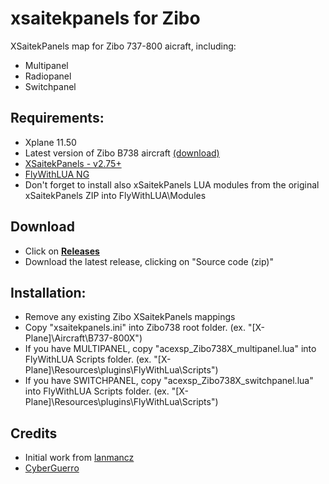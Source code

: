 # xsaitekpanels for Zibo
XSaitekPanels map for Zibo 737-800 aicraft, including:
- Multipanel
- Radiopanel
- Switchpanel

## Requirements:
- Xplane 11.50
- Latest version of Zibo B738 aircraft [(download)](https://drive.google.com/drive/folders/0B-tdl3VvPeOOYm12Wm80V04wdDQ)
- [XSaitekPanels - v2.75+](https://forums.x-plane.org/index.php?/files/file/14646-xsaitekpanels-linwinmac3264/)
- [FlyWithLUA NG](https://forums.x-plane.org/index.php?/files/file/38445-flywithlua-ng-next-generation-edition-for-x-plane-11-win-lin-mac/)
- Don't forget to install also xSaitekPanels LUA modules from the original xSaitekPanels ZIP into FlyWithLUA\Modules

## Download
- Click on **[Releases](https://github.com/daniol/xsaitekpanels-zibo/releases)**
- Download the latest release, clicking on "Source code (zip)"

## Installation:
- Remove any existing Zibo XSaitekPanels mappings
- Copy "xsaitekpanels.ini" into Zibo738 root folder. (ex. "[X-Plane]\Aircraft\B737-800X\")
- If you have MULTIPANEL, copy "acexsp_Zibo738X_multipanel.lua" into FlyWithLUA Scripts folder. (ex. "[X-Plane]\Resources\plugins\FlyWithLua\Scripts\")
- If you have SWITCHPANEL, copy "acexsp_Zibo738X_switchpanel.lua" into FlyWithLUA Scripts folder. (ex. "[X-Plane]\Resources\plugins\FlyWithLua\Scripts\")

## Credits
- Initial work from [lanmancz](https://forums.x-plane.org/index.php?/profile/372101-lanmancz/)
- [CyberGuerro](https://forums.x-plane.org/index.php?/profile/580204-cyberguerro/)

